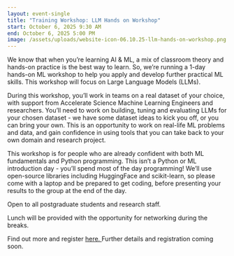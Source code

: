 ```yaml
---
layout: event-single
title: "Training Workshop: LLM Hands on Workshop"
start: October 6, 2025 9:30 AM
end: October 6, 2025 5:00 PM
image: /assets/uploads/website-icon-06.10.25-llm-hands-on-workshop.png
---
```

We know that when you’re learning AI & ML, a mix of classroom theory and hands-on practice is the best way to learn. So, we’re running a 1-day hands-on ML workshop to help you apply and develop further practical ML skills. This workshop will focus on Large Language Models (LLMs).

During this workshop, you’ll work in teams on a real dataset of your choice, with support from Accelerate Science Machine Learning Engineers and researchers. You’ll need to work on building, tuning and evaluating LLMs for your chosen dataset - we have some dataset ideas to kick you off, or you can bring your own. This is an opportunity to work on real-life ML problems and data, and gain confidence in using tools that you can take back to your own domain and research project.

This workshop is for people who are already confident with both ML fundamentals and Python programming. This isn’t a Python or ML introduction day - you’ll spend most of the day programming! We’ll use open-source libraries including HuggingFace and scikit-learn, so please come with a laptop and be prepared to get coding, before presenting your results to the group at the end of the day.

Open to all postgraduate students and research staff.

Lunch will be provided with the opportunity for networking during the breaks.

Find out more and register [here. ](https://www.training.cam.ac.uk/apsci/event/5586134)F﻿urther details and registration coming soon.